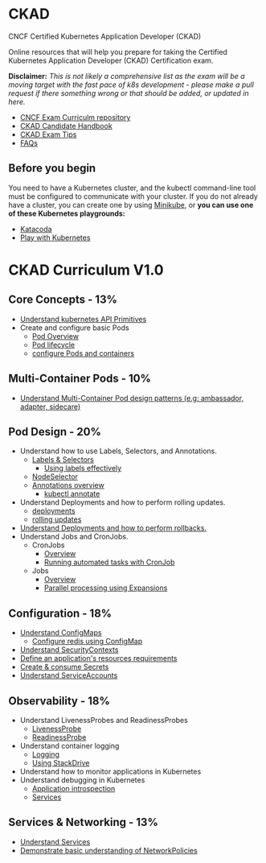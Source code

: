 # CKAD
CNCF Certified Kubernetes Application Developer (CKAD)



Online resources that will help you prepare for taking the Certified Kubernetes Application Developer (CKAD) Certification exam.

**Disclaimer:** *This is not likely a comprehensive list as the exam will be a moving target with the fast pace of k8s development - please make a pull request if there something wrong or that should be added, or updated in here.*

* [CNCF Exam Curriculm repository](https://github.com/cncf/curriculum)
* [CKAD Candidate Handbook](https://www.cncf.io/certification/candidate-handbook)
* [CKAD Exam Tips](https://www2.thelinuxfoundation.org/ckad-tips)
* [FAQs](https://www.cncf.io/certification/expert/cka/faq/)


## Before you begin

You need to have a Kubernetes cluster, and the kubectl command-line tool must be configured to communicate with your cluster. If you do not already have a cluster, you can create one by using [Minikube](https://kubernetes.io/docs/getting-started-guides/minikube), or **you can use one of these Kubernetes playgrounds:**

* [Katacoda](https://www.katacoda.com/courses/kubernetes/playground)
* [Play with Kubernetes](http://labs.play-with-k8s.com/)



# CKAD Curriculum V1.0

## Core Concepts - 13%
* [Understand kubernetes API Primitives](https://kubernetes.io/docs/concepts/overview/kubernetes-api/)
* Create and configure basic Pods
  * [Pod Overview](https://kubernetes.io/docs/concepts/workloads/pods/pod-overview/)
  * [Pod lifecycle](https://kubernetes.io/docs/concepts/workloads/pods/pod-lifecycle/)
  * [configure Pods and containers](https://kubernetes.io/docs/tasks/configure-pod-container/)

## Multi-Container Pods - 10%
* [Understand Multi-Container Pod design patterns (e.g: ambassador, adapter, sidecare)](https://kubernetes.io/blog/2015/06/the-distributed-system-toolkit-patterns/)

## Pod Design - 20%
* Understand how to use Labels, Selectors, and Annotations.
  * [Labels & Selectors](https://kubernetes.io/docs/concepts/overview/working-with-objects/labels/)
    * [Using labels effectively](https://kubernetes.io/docs/concepts/cluster-administration/manage-deployment/#using-labels-effectively)
  * [NodeSelector](https://kubernetes.io/docs/concepts/configuration/assign-pod-node/)
  * [Annotations overview](https://kubernetes.io/docs/concepts/overview/working-with-objects/annotations/)
    * [kubectl annotate](https://kubernetes.io/docs/reference/generated/kubectl/kubectl-commands#annotate)
* Understand Deployments and how to perform rolling updates.
  * [deployments](https://kubernetes.io/docs/concepts/workloads/controllers/deployment/)
  * [rolling updates](https://kubernetes.io/docs/tutorials/kubernetes-basics/update-intro/)
* [Understand Deployments and how to perform rollbacks.](https://kubernetes.io/docs/concepts/workloads/controllers/deployment/#rolling-back-a-deployment)
* Understand Jobs and CronJobs.
  * CronJobs
    * [Overview](https://kubernetes.io/docs/concepts/workloads/controllers/cron-jobs/)
    * [Running automated tasks with CronJob](https://kubernetes.io/docs/tasks/job/automated-tasks-with-cron-jobs/)
  * Jobs
    * [Overview](https://kubernetes.io/docs/concepts/workloads/controllers/jobs-run-to-completion/)
    * [Parallel processing using Expansions](https://kubernetes.io/docs/tasks/job/parallel-processing-expansion/)
## Configuration - 18%
* [Understand ConfigMaps](https://kubernetes.io/docs/tasks/configure-pod-container/configure-pod-configmap/)
  * [Configure redis using ConfigMap](https://kubernetes.io/docs/tutorials/configuration/configure-redis-using-configmap/)
* [Understand SecurityContexts](https://kubernetes.io/docs/tasks/configure-pod-container/security-context/)
* [Define an application's resources requirements](https://kubernetes.io/docs/concepts/configuration/manage-compute-resources-container/)
* [Create & consume Secrets](https://kubernetes.io/docs/concepts/configuration/secret/)
* [Understand ServiceAccounts](https://kubernetes.io/docs/tasks/configure-pod-container/configure-service-account/)

## Observability - 18%
* Understand LivenessProbes and ReadinessProbes
  * [LivenessProbe](https://kubernetes.io/docs/tasks/configure-pod-container/configure-liveness-readiness-probes/)
  * [ReadinessProbe](https://kubernetes.io/docs/tasks/configure-pod-container/configure-liveness-readiness-probes/#define-readiness-probes)
* Understand container logging
  * [Logging](https://kubernetes.io/docs/concepts/cluster-administration/logging/)
  * [Using StackDrive](https://kubernetes.io/docs/tasks/debug-application-cluster/logging-stackdriver/)
* Understand how to monitor applications in Kubernetes
* Understand debugging in Kubernetes
  * [Application introspection](https://kubernetes.io/docs/tasks/debug-application-cluster/debug-application-introspection/)
  * [Services](https://kubernetes.io/docs/tasks/debug-application-cluster/debug-service/)

## Services & Networking - 13%
* [Understand Services](https://kubernetes.io/docs/concepts/services-networking/service/)
* [Demonstrate basic understanding of NetworkPolicies](https://kubernetes.io/docs/concepts/services-networking/network-policies/)
